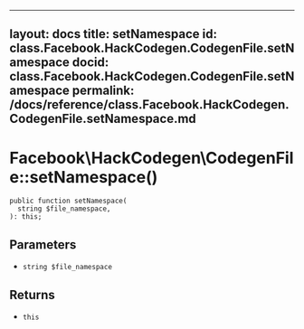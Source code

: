 
***

layout: docs
title: setNamespace
id: class.Facebook.HackCodegen.CodegenFile.setNamespace
docid: class.Facebook.HackCodegen.CodegenFile.setNamespace
permalink: /docs/reference/class.Facebook.HackCodegen.CodegenFile.setNamespace.md
---







# Facebook\\HackCodegen\\CodegenFile::setNamespace()




``` Hack
public function setNamespace(
  string $file_namespace,
): this;
```




## Parameters




* ` string $file_namespace `




## Returns




- ` this `